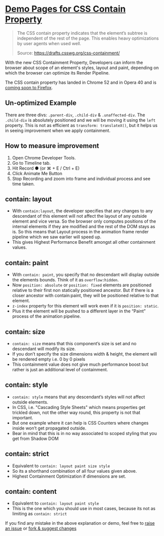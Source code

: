 # [Demo Pages for CSS Contain Property](https://termvader.github.io/css-contain/)

>The CSS contain property indicates that the element’s subtree is independent of the rest of the page. This enables heavy optimizations by user agents when used well.
>
>Source: https://drafts.csswg.org/css-containment/

With the new CSS Containment Property, Developers can inform the browser about scope of an element's styles, layout and paint, depending on which the browser can optimize its Render Pipeline.

The CSS contain property has landed in Chrome 52 and in Opera 40 and is [coming soon to Firefox](https://bugzilla.mozilla.org/show_bug.cgi?id=1150081).


## Un-optimized Example
There are three divs: `.parent-div`, `.child-div` & `.unaffected-div`. The `.child-div` is absolutely positioned and we will be moving it using the `left` property. This is not as efficient as `transform: translateX()`, but it helps us in seeing improvement when we apply containment.


## How to measure improvement
1. Open Chrome Developer Tools.
2. Go to Timeline tab.
3. Hit Record ● (or ⌘ + E / Ctrl + E)
4. Click Animate Me Button
5. Stop Recording and zoom into frame and individual process and see time taken.


## contain: layout
- With `contain:layout`, the developer specifies that any changes to any descendant of this element will not affect the layout of any outside element and vice versa. So the browser only computes positions of the internal elements if they are modified and the rest of the DOM stays as is. So this means that Layout process in the animation frame render pipeline which we saw earlier will speed up.
- This gives Highest Performance Benefit amongst all other containment values.


## contain: paint
- With `contain: paint`, you specify that no descendant will display outside the elements bounds. Think of it as `overflow:hidden`.
- Now `position: absolute` or `position: fixed` elements are positioned relative to their first non statically positioned ancestor. But if there is a closer ancestor with contain:paint, they will be positioned relative to that element.
- `z-index` property for this element will work even if it is `position: static`.
- Plus it the element will be pushed to a different layer in the “Paint” process of the animation pipeline.


## contain: size
- `contain: size` means that this component’s size is set and no descendant will modify its size.
- If you don’t specify the size dimensions width & height, the element will be rendered empty i.e. 0 by 0 pixels
- This containment value does not give much performance boost but rather is just an additional level of containment.


## contain: style
- `contain: style` means that any descendant’s styles will not affect outside elements.
- In CSS, i.e. "Cascading Style Sheets" which means properties get trickled down, not the other way round, this property is not that important.
- But one example where it can help is CSS Counters where changes inside won’t get propagated outside.
- Bear in mind that this is in no way associated to scoped styling that you get from Shadow DOM


## contain: strict
- Equivalent to `contain: layout paint size style`
- So its a shorthand combination of all four values given above.
- Highest Containment Optimization if dimensions are set.


## contain: content
- Equivalent to `contain: layout paint style`
- This is the one which you should use in most cases, because its not as limiting as `contain: strict`


If you find any mistake in the above explanation or demo, feel free to [raise an issue](https://github.com/termvader/css-contain/issues/new) or [fork & suggest changes](https://github.com/termvader/css-contain)
